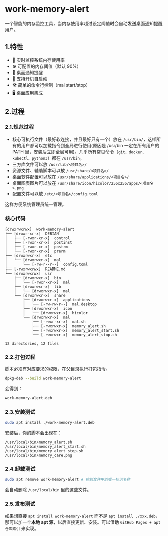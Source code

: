 # work-memory-alert

一个智能的内存监控工具，当内存使用率超过设定阈值时会自动发送桌面通知提醒用户。

## 1.特性

- 🚀 实时监控系统内存使用率
- ⚙️ 可配置的内存阈值（默认 90%）
- 🔔 桌面通知提醒
- 🎯 支持开机自启动
- 🛠️ 简单的命令行控制（mal start/stop）
- 🖥️ 桌面应用集成

## 2.过程

### 2.1.规范过程

- 核心可执行文件（最好软连接，并且最好只有一个）放在 `/usr/bin/`，这样所有的用户都可以加载指令到全局进行使用(原因是 /usr/bin 一定在所有用户的 PATH 里，安装后立即全局可用)。几乎所有常见命令（`git、docker、kubectl、python3`）都在 `/usr/bin`。
- 三方库文件可以放 `/usr/lib/<项目名>/`
- 资源文件、辅助脚本可以放 `/usr/share/<项目名>/`
- 桌面软件配置可以放在 `/usr/share/applications/<项目名>/`
- 桌面图表图片可以放在 `/usr/share/icon/hicolor/256x256/apps/<项目名>.png`
- 配置文件可以放 `/etc/<项目名>/config.toml`

这样方便系统管理员统一管理。

### 核心代码

```shell
[drwxrwxrwx]  work-memory-alert
├── [drwxr-xr-x]  DEBIAN
│   ├── [-rwxr-xr-x]  control
│   ├── [-rwxr-xr-x]  postinst
│   ├── [-rwxr-xr-x]  postrm
│   └── [-rwxr-xr-x]  prerm
├── [drwxrwxr-x]  etc
│   └── [drwxrwxr-x]  mal
│       └── [-rw-r--r--]  config.toml
├── [-rwxrwxrwx]  README.md
└── [drwxrwxrwx]  usr
    ├── [drwxrwxr-x]  bin
    │   └── [-rwxr-xr-x]  mal
    ├── [drwxrwxr-x]  lib
    │   └── [drwxrwxr-x]  mal
    └── [drwxrwxr-x]  share
        ├── [drwxrwxr-x]  applications
        │   └── [-rw-rw-r--]  mal.desktop
        ├── [drwxrwxr-x]  icon
        │   └── [drwxrwxr-x]  hicolor
        └── [drwxrwxr-x]  mal
            ├── [-rwxr-xr-x]  mal.sh
            ├── [-rwxrwxr-x]  memory_alert.sh
            ├── [-rwxrwxr-x]  memory_alert_start.sh
            └── [-rwxrwxr-x]  memory_alert_stop.sh

12 directories, 12 files
```

### 2.2.打包过程

脚本必须有对应要求的权限，在父目录执行打包指令。

```bash
dpkg-deb --build work-memory-alert
```

会得到：

```
work-memory-alert.deb
```

### 2.3.安装测试

```bash
sudo apt install ./work-memory-alert.deb
```

安装后，你的脚本会出现在：

```
/usr/local/bin/memory_alert.sh
/usr/local/bin/memory_alert_start.sh
/usr/local/bin/memory_alert_stop.sh
/usr/local/bin/memory_care.png
```

### 2.4.卸载测试

```bash
sudo apt remove work-memory-alert # 控制文件中的唯一标识名称
```

会自动删除 `/usr/local/bin` 里的这些文件。

### 2.5.发布测试

如果想直接 `apt install work-memory-alert` 而不是 `apt install ./xxx.deb`，那可以加一个**本地 apt 源**，以后直接更新、安装。可以借助 `GitHub Pages + apt 仓库索引` 来实现。
